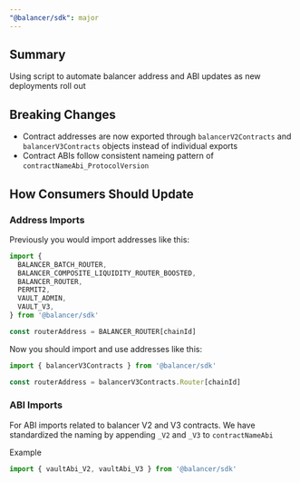 ```yaml
---
"@balancer/sdk": major
---
```


## Summary
Using script to automate balancer address and ABI updates as new deployments roll out


## Breaking Changes
- Contract addresses are now exported through `balancerV2Contracts` and `balancerV3Contracts` objects instead of individual exports
- Contract ABIs follow consistent nameing pattern of `contractNameAbi_ProtocolVersion`

## How Consumers Should Update

### Address Imports

Previously you would import addresses like this:

```typescript
import {
  BALANCER_BATCH_ROUTER,
  BALANCER_COMPOSITE_LIQUIDITY_ROUTER_BOOSTED,
  BALANCER_ROUTER,
  PERMIT2,
  VAULT_ADMIN,
  VAULT_V3,
} from '@balancer/sdk'

const routerAddress = BALANCER_ROUTER[chainId]
```

Now you should import and use addresses like this:

```typescript
import { balancerV3Contracts } from '@balancer/sdk'

const routerAddress = balancerV3Contracts.Router[chainId]
```


### ABI Imports

For ABI imports related to balancer V2 and V3 contracts. We have standardized the naming by appending `_V2` and `_V3` to `contractNameAbi`

Example

```typescript
import { vaultAbi_V2, vaultAbi_V3 } from '@balancer/sdk'
```
